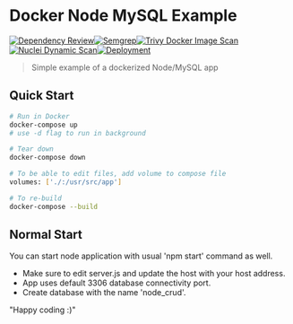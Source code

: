 # Docker Node MySQL Example
[![Dependency Review](https://github.com/robindimyan/devsecops-lab/actions/workflows/dependency-review.yml/badge.svg?branch=main)](https://github.com/robindimyan/devsecops-lab/actions/workflows/dependency-review.yml)[![Semgrep](https://github.com/robindimyan/devsecops-lab/actions/workflows/semgrep.yml/badge.svg)](https://github.com/robindimyan/devsecops-lab/actions/workflows/semgrep.yml)[![Trivy Docker Image Scan](https://github.com/robindimyan/devsecops-lab/actions/workflows/trivy.yml/badge.svg)](https://github.com/robindimyan/devsecops-lab/actions/workflows/trivy.yml)[![Nuclei Dynamic Scan](https://github.com/robindimyan/devsecops-lab/actions/workflows/nuclei.yml/badge.svg)](https://github.com/robindimyan/devsecops-lab/actions/workflows/nuclei.yml)[![Deployment](https://github.com/robindimyan/devsecops-lab/actions/workflows/deployment.yml/badge.svg)](https://github.com/robindimyan/devsecops-lab/actions/workflows/deployment.yml)
> Simple example of a dockerized Node/MySQL app

## Quick Start

```bash
# Run in Docker
docker-compose up
# use -d flag to run in background

# Tear down
docker-compose down

# To be able to edit files, add volume to compose file
volumes: ['./:/usr/src/app']

# To re-build
docker-compose --build
```
## Normal Start
You can start node application with usual 'npm start' command as well.
* Make sure to edit server.js and update the host with your host address. 
* App uses default 3306 database connectivity port.
* Create database with the name 'node_crud'.

"Happy coding :)"



